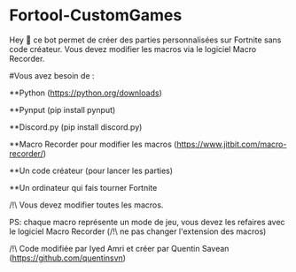 # Fortool-CustomGames
Hey 🖖 ce bot permet de créer des parties personnalisées sur Fortnite sans code créateur.
Vous devez modifier les macros via le logiciel Macro Recorder.

#Vous avez besoin de :

**Python (https://python.org/downloads)

**Pynput (pip install pynput)

**Discord.py (pip install discord.py)

**Macro Recorder pour modifier les macros (https://www.jitbit.com/macro-recorder/)

**Un code créateur (pour lancer les parties)

**Un ordinateur qui fais tourner Fortnite

/!\ Vous devez modifier toutes les macros.

PS: chaque macro représente un mode de jeu, vous devez les refaires avec le logiciel Macro Recorder (/!\ ne pas changer l'extension des macros)

/!\ Code modifiée par Iyed Amri et créer par Quentin Savean (https://github.com/quentinsvn)

